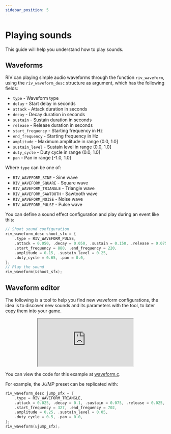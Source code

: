 ```yaml
---
sidebar_position: 5
---
```


# Playing sounds

This guide will help you understand how to play sounds.

## Waveforms

RIV can playing simple audio waveforms through the function `riv_waveform`,
using the `riv_waveform_desc` structure as argument, which has the following fields:

- `type` - Waveform type
- `delay` - Start delay in seconds
- `attack` - Attack duration in seconds
- `decay` - Decay duration in seconds
- `sustain` - Sustain duration in seconds
- `release` - Release duration in seconds
- `start_frequency` - Starting frequency in Hz
- `end_frequency` - Starting frequency in Hz
- `amplitude` - Maximum amplitude in range (0.0, 1.0]
- `sustain_level` - Sustain level in range (0.0, 1.0]
- `duty_cycle` - Duty cycle in range (0.0, 1.0]
- `pan` - Pan in range [-1.0, 1.0]

Where `type` can be one of:

- `RIV_WAVEFORM_SINE` - Sine wave
- `RIV_WAVEFORM_SQUARE` - Square wave
- `RIV_WAVEFORM_TRIANGLE` - Triangle wave
- `RIV_WAVEFORM_SAWTOOTH` - Sawtooth wave
- `RIV_WAVEFORM_NOISE` - Noise wave
- `RIV_WAVEFORM_PULSE` - Pulse wave

You can define a sound effect configuration and play during an event like this:

```cpp
// Shoot sound configuration
riv_waveform_desc shoot_sfx = {
    .type = RIV_WAVEFORM_PULSE,
    .attack = 0.050, .decay = 0.050, .sustain = 0.150, .release = 0.075,
    .start_frequency = 880, .end_frequency = 220,
    .amplitude = 0.15, .sustain_level = 0.25,
    .duty_cycle = 0.65, .pan = 0.0,
};
// Play the sound
riv_waveform(&shoot_sfx);
```

## Waveform editor

The following is a tool to help you find new waveform configurations,
the idea is to discover new sounds and its parameters with the tool,
to later copy them into your game.

<div align="center"><iframe src="https://emulator.rives.io/#simple=true&cartridge=https://raw.githubusercontent.com/edubart/cartridges/main/waveform.sqfs" allowFullScreen className="rivemu-frame"></iframe></div>

You can view the code for this example at
[waveform.c](https://github.com/rives-io/riv/blob/main/demos/tools/waveform.c).

For example, the *JUMP* preset can be replicated with:

```cpp
riv_waveform_desc jump_sfx = {
    .type = RIV_WAVEFORM_TRIANGLE,
    .attack = 0.025, .decay = 0.1, .sustain = 0.075, .release = 0.025,
    .start_frequency = 327, .end_frequency = 702,
    .amplitude = 0.25, .sustain_level = 0.05,
    .duty_cycle = 0.5, .pan = 0.0,
};
riv_waveform(&jump_sfx);
```

<!--
## Sound files

RIV also supports playing WAV/OGG/FLAC/MP3 sound files,
but we recommend using simple waveforms so your cartridge can be small.
-->
